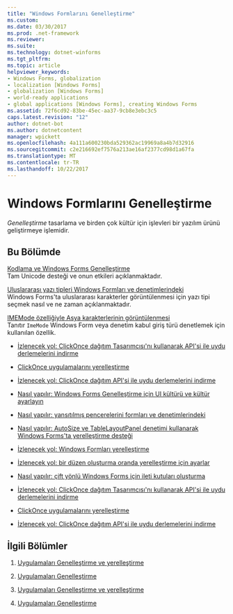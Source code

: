 ```yaml
---
title: "Windows Formlarını Genelleştirme"
ms.custom: 
ms.date: 03/30/2017
ms.prod: .net-framework
ms.reviewer: 
ms.suite: 
ms.technology: dotnet-winforms
ms.tgt_pltfrm: 
ms.topic: article
helpviewer_keywords:
- Windows Forms, globalization
- localization [Windows Forms]
- globalization [Windows Forms]
- world-ready applications
- global applications [Windows Forms], creating Windows Forms
ms.assetid: 72f6cd92-83be-45ec-aa37-9cb8e3ebc3c5
caps.latest.revision: "12"
author: dotnet-bot
ms.author: dotnetcontent
manager: wpickett
ms.openlocfilehash: 4a111a600230bda529362ac19969a8a4b7d32916
ms.sourcegitcommit: c2e216692ef7576a213ae16af2377cd98d1a67fa
ms.translationtype: MT
ms.contentlocale: tr-TR
ms.lasthandoff: 10/22/2017
---
```

# <a name="globalizing-windows-forms"></a>Windows Formlarını Genelleştirme
*Genelleştirme* tasarlama ve birden çok kültür için işlevleri bir yazılım ürünü geliştirmeye işlemidir.  
  
## <a name="in-this-section"></a>Bu Bölümde  
 [Kodlama ve Windows Forms Genelleştirme](../../../../docs/framework/winforms/advanced/encoding-and-windows-forms-globalization.md)  
 Tam Unicode desteği ve onun etkileri açıklanmaktadır.  
  
 [Uluslararası yazı tipleri Windows Formları ve denetimlerindeki](../../../../docs/framework/winforms/advanced/international-fonts-in-windows-forms-and-controls.md)  
 Windows Forms'ta uluslararası karakterler görüntülenmesi için yazı tipi seçmek nasıl ve ne zaman açıklanmaktadır.  
  
 [IMEMode özelliğiyle Asya karakterlerinin görüntülenmesi](../../../../docs/framework/winforms/advanced/display-of-asian-characters-with-the-imemode-property.md)  
 Tanıtır `ImeMode` Windows Form veya denetim kabul giriş türü denetlemek için kullanılan özellik.  
  
-   [İzlenecek yol: ClickOnce dağıtım Tasarımcısı'nı kullanarak API'si ile uydu derlemelerini indirme](http://msdn.microsoft.com/library/ms366788\(v=vs.110\))  
  
-   [ClickOnce uygulamalarını yerelleştirme](http://msdn.microsoft.com/library/ms404266\(v=vs.110\))  
  
-   [İzlenecek yol: ClickOnce dağıtım API'si ile uydu derlemelerini indirme](http://msdn.microsoft.com/library/ms404269\(v=vs.110\))  
  
-   [Nasıl yapılır: Windows Forms Genelleştirme için UI kültürü ve kültür ayarlayın](http://msdn.microsoft.com/library/b28bx3bh\(v=vs.110\))  
  
-   [Nasıl yapılır: yansıtılmış pencerelerini formları ve denetimlerindeki](http://msdn.microsoft.com/library/xwbz5ws0\(v=vs.110\))  
  
-   [Nasıl yapılır: AutoSize ve TableLayoutPanel denetimi kullanarak Windows Forms'ta yerelleştirme desteği](http://msdn.microsoft.com/library/1zkt8b33\(v=vs.110\))  
  
-   [İzlenecek yol: Windows Formları yerelleştirme](http://msdn.microsoft.com/library/y99d1cd3\(v=vs.110\))  
  
-   [İzlenecek yol: bir düzen oluşturma oranda yerelleştirme için ayarlar](http://msdn.microsoft.com/en-us/library/7k9fa71y\(v=vs.110\))  
  
-   [Nasıl yapılır: çift yönlü Windows Forms için ileti kutuları oluşturma](http://msdn.microsoft.com/library/k1689bxh\(v=vs.110\))  
  
-   [İzlenecek yol: ClickOnce dağıtım Tasarımcısı'nı kullanarak API'si ile uydu derlemelerini indirme](http://msdn.microsoft.com/library/ms366788\(v=vs.120\))  
  
-   [ClickOnce uygulamalarını yerelleştirme](http://msdn.microsoft.com/library/ms404266\(v=vs.120\))  
  
-   [İzlenecek yol: ClickOnce dağıtım API'si ile uydu derlemelerini indirme](http://msdn.microsoft.com/library/ms404269\(v=vs.120\))  
  
## <a name="related-sections"></a>İlgili Bölümler  
  
1.  [Uygulamaları Genelleştirme ve yerelleştirme](http://msdn.microsoft.com/library/1021kkz0\(v=vs.110\))  
  
2.  [Uygulamaları Genelleştirme](http://msdn.microsoft.com/library/eaa7b9c0\(v=vs.110\))  
  
3.  [Uygulamaları Genelleştirme ve yerelleştirme](http://msdn.microsoft.com/library/1021kkz0\(v=vs.120\))  
  
4.  [Uygulamaları Genelleştirme](http://msdn.microsoft.com/library/eaa7b9c0\(v=vs.120\))
